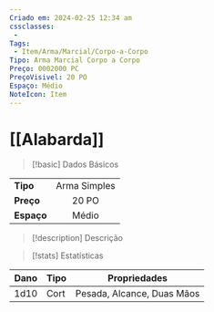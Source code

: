 ```yaml
---
Criado em: 2024-02-25 12:34 am
cssclasses:
 - 
Tags:
 - Item/Arma/Marcial/Corpo-a-Corpo
Tipo: Arma Marcial Corpo a Corpo
Preço: 0002000 PC
PreçoVisivel: 20 PO
Espaço: Médio
NoteIcon: Item
---
```

# [[Alabarda]]

> [!basic] Dados Básicos
> 
|            |     |
| ---------- |:---:|
| **Tipo**   |   Arma Simples  |
| **Preço**  |   20 PO  |
| **Espaço** |   Médio  |
 
> [!description] Descrição
> 
>

> [!stats] Estatísticas
>
| Dano  | Tipo | Propriedades |
| --- | ----- | ----------- |
|  1d10   |   Cort    |   Pesada, Alcance, Duas Mãos    |
